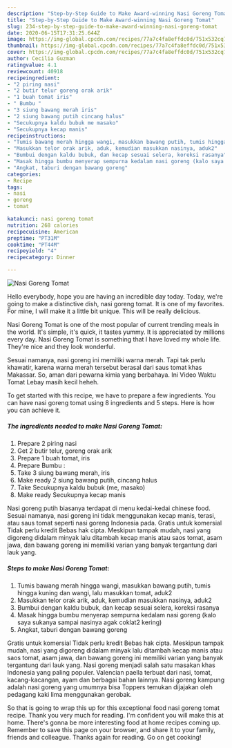 ```yaml
---
description: "Step-by-Step Guide to Make Award-winning Nasi Goreng Tomat"
title: "Step-by-Step Guide to Make Award-winning Nasi Goreng Tomat"
slug: 234-step-by-step-guide-to-make-award-winning-nasi-goreng-tomat
date: 2020-06-15T17:31:25.644Z
image: https://img-global.cpcdn.com/recipes/77a7c4fa8effdc0d/751x532cq70/nasi-goreng-tomat-foto-resep-utama.jpg
thumbnail: https://img-global.cpcdn.com/recipes/77a7c4fa8effdc0d/751x532cq70/nasi-goreng-tomat-foto-resep-utama.jpg
cover: https://img-global.cpcdn.com/recipes/77a7c4fa8effdc0d/751x532cq70/nasi-goreng-tomat-foto-resep-utama.jpg
author: Cecilia Guzman
ratingvalue: 4.1
reviewcount: 40918
recipeingredient:
- "2 piring nasi"
- "2 butir telur goreng orak arik"
- "1 buah tomat iris"
- " Bumbu "
- "3 siung bawang merah iris"
- "2 siung bawang putih cincang halus"
- "Secukupnya kaldu bubuk me masako"
- "Secukupnya kecap manis"
recipeinstructions:
- "Tumis bawang merah hingga wangi, masukkan bawang putih, tumis hingga kuning dan wangi, lalu masukkan tomat, aduk2"
- "Masukkan telor orak arik, aduk, kemudian masukkan nasinya, aduk2"
- "Bumbui dengan kaldu bubuk, dan kecap sesuai selera, koreksi rasanya"
- "Masak hingga bumbu menyerap sempurna kedalam nasi goreng (kalo saya sukanya sampai nasinya agak coklat2 kering)"
- "Angkat, taburi dengan bawang goreng"
categories:
- Recipe
tags:
- nasi
- goreng
- tomat

katakunci: nasi goreng tomat 
nutrition: 268 calories
recipecuisine: American
preptime: "PT31M"
cooktime: "PT44M"
recipeyield: "4"
recipecategory: Dinner

---
```



![Nasi Goreng Tomat](https://img-global.cpcdn.com/recipes/77a7c4fa8effdc0d/751x532cq70/nasi-goreng-tomat-foto-resep-utama.jpg)

Hello everybody, hope you are having an incredible day today. Today, we're going to make a distinctive dish, nasi goreng tomat. It is one of my favorites. For mine, I will make it a little bit unique. This will be really delicious.

Nasi Goreng Tomat is one of the most popular of current trending meals in the world. It's simple, it's quick, it tastes yummy. It is appreciated by millions every day. Nasi Goreng Tomat is something that I have loved my whole life. They're nice and they look wonderful.

Sesuai namanya, nasi goreng ini memiliki warna merah. Tapi tak perlu khawatir, karena warna merah tersebut berasal dari saus tomat khas Makassar. So, aman dari pewarna kimia yang berbahaya. Ini Video Waktu Tomat Lebay masih kecil heheh.


To get started with this recipe, we have to prepare a few ingredients. You can have nasi goreng tomat using 8 ingredients and 5 steps. Here is how you can achieve it.

<!--inarticleads1-->

##### The ingredients needed to make Nasi Goreng Tomat:

1. Prepare 2 piring nasi
1. Get 2 butir telur, goreng orak arik
1. Prepare 1 buah tomat, iris
1. Prepare  Bumbu :
1. Take 3 siung bawang merah, iris
1. Make ready 2 siung bawang putih, cincang halus
1. Take Secukupnya kaldu bubuk (me, masako)
1. Make ready Secukupnya kecap manis


Nasi goreng putih biasanya terdapat di menu kedai-kedai chinese food. Sesuai namanya, nasi goreng ini tidak menggunakan kecap manis, terasi, atau saus tomat seperti nasi goreng Indonesia pada. Gratis untuk komersial Tidak perlu kredit Bebas hak cipta. Meskipun tampak mudah, nasi yang digoreng didalam minyak lalu ditambah kecap manis atau saos tomat, asam jawa, dan bawang goreng ini memiliki varian yang banyak tergantung dari lauk yang. 

<!--inarticleads2-->

##### Steps to make Nasi Goreng Tomat:

1. Tumis bawang merah hingga wangi, masukkan bawang putih, tumis hingga kuning dan wangi, lalu masukkan tomat, aduk2
1. Masukkan telor orak arik, aduk, kemudian masukkan nasinya, aduk2
1. Bumbui dengan kaldu bubuk, dan kecap sesuai selera, koreksi rasanya
1. Masak hingga bumbu menyerap sempurna kedalam nasi goreng (kalo saya sukanya sampai nasinya agak coklat2 kering)
1. Angkat, taburi dengan bawang goreng


Gratis untuk komersial Tidak perlu kredit Bebas hak cipta. Meskipun tampak mudah, nasi yang digoreng didalam minyak lalu ditambah kecap manis atau saos tomat, asam jawa, dan bawang goreng ini memiliki varian yang banyak tergantung dari lauk yang. Nasi goreng menjadi salah satu masakan khas Indonesia yang paling populer. Valencian paella terbuat dari nasi, tomat, kacang-kacangan, ayam dan berbagai bahan lainnya. Nasi goreng kampung adalah nasi goreng yang umumnya bisa Toppers temukan dijajakan oleh pedagang kaki lima menggunakan gerobak. 

So that is going to wrap this up for this exceptional food nasi goreng tomat recipe. Thank you very much for reading. I'm confident you will make this at home. There's gonna be more interesting food at home recipes coming up. Remember to save this page on your browser, and share it to your family, friends and colleague. Thanks again for reading. Go on get cooking!
